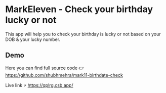 
# MarkEleven - Check your birthday lucky or not

This app will help you to check your birthday is lucky or not based on your DOB & your lucky number.


## Demo

Here you can find full source code 👉 https://github.com/shubhmehra/mark11-birthdate-check

Live link ⚡ https://qplrg.csb.app/

  
